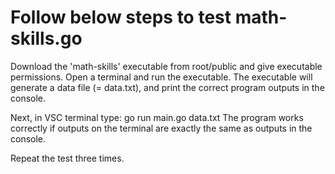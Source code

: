 # Follow below steps to test math-skills.go

Download the 'math-skills' executable from root/public and give executable permissions.
Open a terminal and run the executable. The executable will generate a data file (= data.txt), and print the correct program outputs in the console.

Next, in VSC terminal type: go run main.go data.txt
The program works correctly if outputs on the terminal are exactly the same as outputs in the console. 

Repeat the test three times.
